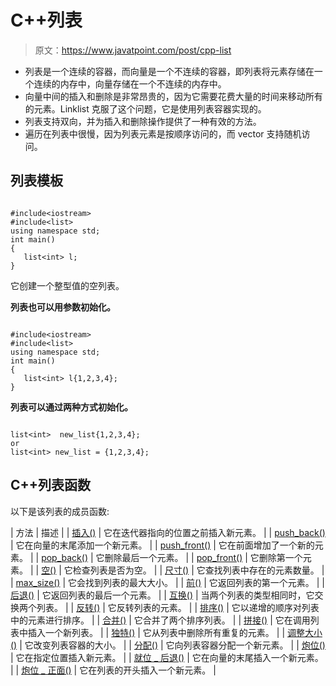 # C++列表

> 原文：<https://www.javatpoint.com/post/cpp-list>

*   列表是一个连续的容器，而向量是一个不连续的容器，即列表将元素存储在一个连续的内存中，向量存储在一个不连续的内存中。
*   向量中间的插入和删除是非常昂贵的，因为它需要花费大量的时间来移动所有的元素。Linklist 克服了这个问题，它是使用列表容器实现的。
*   列表支持双向，并为插入和删除操作提供了一种有效的方法。
*   遍历在列表中很慢，因为列表元素是按顺序访问的，而 vector 支持随机访问。

## 列表模板

```

#include<iostream>
#include<list>
using namespace std;
int main()
{
   list<int> l;
}

```

它创建一个整型值的空列表。

**列表也可以用参数初始化。**

```

#include<iostream>
#include<list>
using namespace std;
int main()
{
   list<int> l{1,2,3,4};
}

```

**列表可以通过两种方式初始化。**

```

list<int>  new_list{1,2,3,4};
or
list<int> new_list = {1,2,3,4};

```

## C++列表函数

以下是该列表的成员函数:

| 方法 | 描述 |
| [插入()](cpp-list-insert-function) | 它在迭代器指向的位置之前插入新元素。 |
| [push_back()](cpp-list-push_back-function) | 它在向量的末尾添加一个新元素。 |
| [push_front()](cpp-list-push_front-function) | 它在前面增加了一个新的元素。 |
| [pop_back()](cpp-list-pop_back-function) | 它删除最后一个元素。 |
| [pop_front()](cpp-list-pop_front-function) | 它删除第一个元素。 |
| [空()](cpp-list-empty-function) | 它检查列表是否为空。 |
| [尺寸()](cpp-list-size-function) | 它查找列表中存在的元素数量。 |
| [max_size()](cpp-list-max_size-function) | 它会找到列表的最大大小。 |
| [前()](cpp-list-front-function) | 它返回列表的第一个元素。 |
| [后退()](cpp-list-back-function) | 它返回列表的最后一个元素。 |
| [互换()](cpp-list-swap-function) | 当两个列表的类型相同时，它交换两个列表。 |
| [反转()](cpp-list-reverse-function) | 它反转列表的元素。 |
| [排序()](cpp-list-sort-function) | 它以递增的顺序对列表中的元素进行排序。 |
| [合并()](cpp-list-merge-function) | 它合并了两个排序列表。 |
| [拼接()](cpp-list-splice-function) | 它在调用列表中插入一个新列表。 |
| [独特()](cpp-list-unique-function) | 它从列表中删除所有重复的元素。 |
| [调整大小()](cpp-list-resize-function) | 它改变列表容器的大小。 |
| [分配()](cpp-list-assign-function) | 它向列表容器分配一个新元素。 |
| [炮位()](cpp-list-emplace-function) | 它在指定位置插入新元素。 |
| [就位 _ 后退()](cpp-list-emplace_back-function) | 它在向量的末尾插入一个新元素。 |
| [炮位 _ 正面()](cpp-list-emplace_front-function) | 它在列表的开头插入一个新元素。 |